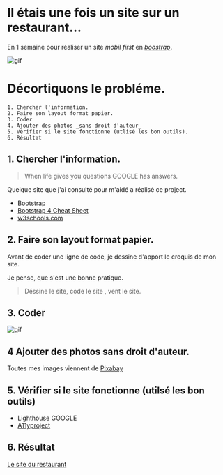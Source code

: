 
# Il étais une fois un site sur un restaurant...

En 1 semaine pour réaliser un site _mobil first_ en [_boostrap_](https://getbootstrap.com/).

![gif](https://media.giphy.com/media/CiYImHHBivpAs/giphy.gif)


# Décortiquons le probléme.

	1. Chercher l'information.
	2. Faire son layout format papier.
	3. Coder
	4. Ajouter des photos _sans droit d'auteur_
	5. Vérifier si le site fonctionne (utlisé les bon outils).
	6. Résultat


## 1. Chercher l'information.

>When life gives you questions GOOGLE has answers.

Quelque site que j'ai consulté pour m'aidé a réalisé ce project.

* [Bootstrap](https://getbootstrap.com/docs/4.3/getting-started/introduction/)
* [Bootstrap 4 Cheat Sheet](https://hackerthemes.com/bootstrap-cheatsheet/)
* [w3schools.com](https://www.w3schools.com/bootstrap/bootstrap_ver.asp)

## 2. Faire son layout format papier.

Avant de coder une ligne de code, je dessine d'apport le croquis de mon site.

Je pense, que s'est une bonne pratique.

>Déssine le site, code le site , vent le site.

## 3. Coder

![gif](https://media.giphy.com/media/Wsju5zAb5kcOfxJV9i/giphy.gif)

## 4 Ajouter des photos sans droit d'auteur.

Toutes mes images viennent de [Pixabay](https://pixabay.com/fr/)

## 5. Vérifier si le site fonctionne (utilsé les bon outils)

* Lighthouse GOOGLE
* [A11yproject](https://a11yproject.com/)

## 6. Résultat

 [Le site du restaurant](https://bleaz01.github.io/restaurant-css-framework/.)






